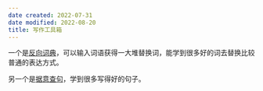 ```yaml
---
date created: 2022-07-31
date modified: 2022-08-20
title: 写作工具箱
---
```


一个是[反向词典](https://link.zhubai.love/api/link?url=https%3A%2F%2Fwantwords.net%2F&post_id=2165367294673862656&subscriber_id=2130693475836944384&token=de7a55e1f834b445fbd3034c9ee4ce77&timestamp=1659238077937&signature=634f92ab4c1c1ebfd5b332ab8e6e701d2273b53cedabc6ab7faea6dfd46adef5)，可以输入词语获得一大堆替换词，能学到很多好的词去替换比较普通的表达方式。

另一个是[据意查句](https://link.zhubai.love/api/link?url=https%3A%2F%2Fwantquotes.net%2F&post_id=2165367294673862656&subscriber_id=2130693475836944384&token=de7a55e1f834b445fbd3034c9ee4ce77&timestamp=1659238077937&signature=634f92ab4c1c1ebfd5b332ab8e6e701d2273b53cedabc6ab7faea6dfd46adef5)，学到很多写得好的句子。
